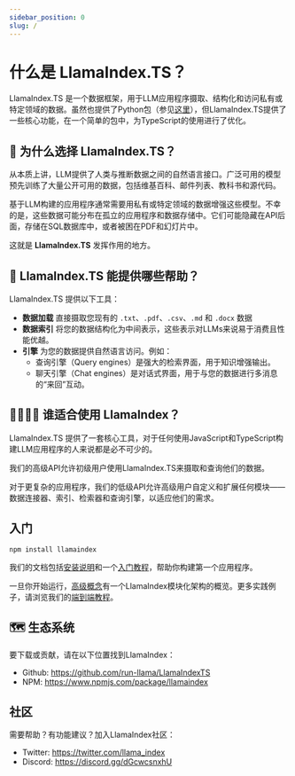 ```yaml
---
sidebar_position: 0
slug: /
---
```


# 什么是 LlamaIndex.TS？

LlamaIndex.TS 是一个数据框架，用于LLM应用程序摄取、结构化和访问私有或特定领域的数据。虽然也提供了Python包（参见[这里](https://docs.llamaindex.ai/en/stable/)），但LlamaIndex.TS提供了一些核心功能，在一个简单的包中，为TypeScript的使用进行了优化。

## 🚀 为什么选择 LlamaIndex.TS？

从本质上讲，LLM提供了人类与推断数据之间的自然语言接口。广泛可用的模型预先训练了大量公开可用的数据，包括维基百科、邮件列表、教科书和源代码。

基于LLM构建的应用程序通常需要用私有或特定领域的数据增强这些模型。不幸的是，这些数据可能分布在孤立的应用程序和数据存储中。它们可能隐藏在API后面，存储在SQL数据库中，或者被困在PDF和幻灯片中。

这就是 **LlamaIndex.TS** 发挥作用的地方。

## 🦙 LlamaIndex.TS 能提供哪些帮助？

LlamaIndex.TS 提供以下工具：

- **数据加载** 直接摄取您现有的 `.txt`、`.pdf`、`.csv`、`.md` 和 `.docx` 数据
- **数据索引** 将您的数据结构化为中间表示，这些表示对LLMs来说易于消费且性能优越。
- **引擎** 为您的数据提供自然语言访问。例如：
  - 查询引擎（Query engines）是强大的检索界面，用于知识增强输出。
  - 聊天引擎（Chat engines）是对话式界面，用于与您的数据进行多消息的“来回”互动。

## 👨‍👩‍👧‍👦 谁适合使用 LlamaIndex？

LlamaIndex.TS 提供了一套核心工具，对于任何使用JavaScript和TypeScript构建LLM应用程序的人来说都是必不可少的。

我们的高级API允许初级用户使用LlamaIndex.TS来摄取和查询他们的数据。

对于更复杂的应用程序，我们的低级API允许高级用户自定义和扩展任何模块——数据连接器、索引、检索器和查询引擎，以适应他们的需求。

## 入门

`npm install llamaindex`

我们的文档包括[安装说明](./installation.mdx)和一个[入门教程](./starter.md)，帮助你构建第一个应用程序。

一旦你开始运行，[高级概念](./concepts.md)有一个LlamaIndex模块化架构的概览。更多实践例子，请浏览我们的[端到端教程](./end_to_end.md)。

## 🗺️ 生态系统

要下载或贡献，请在以下位置找到LlamaIndex：

- Github: https://github.com/run-llama/LlamaIndexTS
- NPM: https://www.npmjs.com/package/llamaindex

## 社区

需要帮助？有功能建议？加入LlamaIndex社区：

- Twitter: https://twitter.com/llama_index
- Discord: https://discord.gg/dGcwcsnxhU
